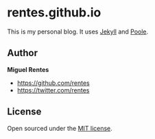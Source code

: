 # rentes.github.io

This is my personal blog. It uses [Jekyll](http://jekyllrb.com) and [Poole](http://demo.getpoole.com).

## Author

**Miguel Rentes**
- <https://github.com/rentes>
- <https://twitter.com/rentes>


## License

Open sourced under the [MIT license](LICENSE.md).
